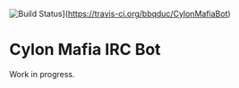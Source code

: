 ![Build Status](https://travis-ci.org/bbqduc/CylonMafiaBot.svg?branch=master)](https://travis-ci.org/bbqduc/CylonMafiaBot) 
# Cylon Mafia IRC Bot

Work in progress.
